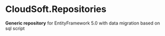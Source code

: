 CloudSoft.Repositories
======================

**Generic repository** for EntityFramework 5.0 with data migration based on sql script
